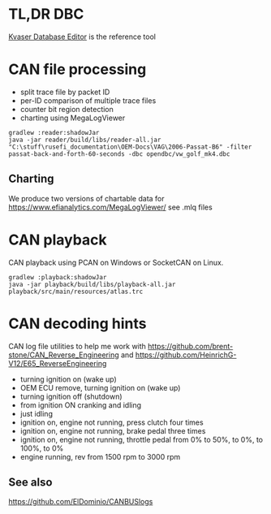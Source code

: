 # TL,DR DBC
[Kvaser Database Editor](https://kvaser.com/download/) is the reference tool

# CAN file processing

* split trace file by packet ID
* per-ID comparison of multiple trace files
* counter bit region detection
* charting using MegaLogViewer

```
gradlew :reader:shadowJar
java -jar reader/build/libs/reader-all.jar "C:\stuff\rusefi_documentation\OEM-Docs\VAG\2006-Passat-B6" -filter passat-back-and-forth-60-seconds -dbc opendbc/vw_golf_mk4.dbc
```


## Charting

We produce two versions of chartable data for https://www.efianalytics.com/MegaLogViewer/ see .mlq files


# CAN playback
CAN playback using PCAN on Windows or SocketCAN on Linux.

```
gradlew :playback:shadowJar
java -jar playback/build/libs/playback-all.jar playback/src/main/resources/atlas.trc
```

# CAN decoding hints

CAN log file utilities to help me work with https://github.com/brent-stone/CAN_Reverse_Engineering and https://github.com/HeinrichG-V12/E65_ReverseEngineering


* turning ignition on (wake up)
* OEM ECU remove, turning ignition on (wake up)
* turning ignition off (shutdown)
* from ignition ON cranking and idling
* just idling
* ignition on, engine not running, press clutch four times
* ignition on, engine not running, brake pedal three times
* ignition on, engine not running, throttle pedal from 0% to 50%, to 0%, to 100%, to 0%
* engine running, rev from 1500 rpm to 3000 rpm

## See also

https://github.com/ElDominio/CANBUSlogs

